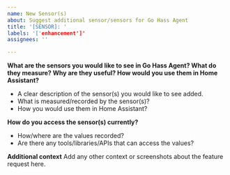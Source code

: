 ```yaml
---
name: New Sensor(s)
about: Suggest additional sensor/sensors for Go Hass Agent
title: '[SENSOR]: '
labels: '['enhancement']'
assignees: ''

---
```


**What are the sensors you would like to see in Go Hass Agent? What do they measure? Why are they useful? How would you use them in Home Assistant?**
- A clear description of the sensor(s) you would like to see added.
- What is measured/recorded by the sensor(s)? 
- How you would use them in Home Assistant?

**How do you access the sensor(s) currently?**
- How/where are the values recorded?
- Are there any tools/libraries/APIs that can access the values?

**Additional context**
Add any other context or screenshots about the feature request here.
